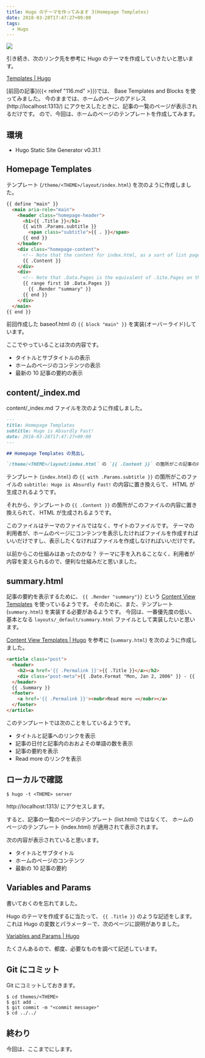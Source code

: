 ```yaml
---
title: Hugo のテーマを作ってみます 3(Homepage Templates)
date: 2018-03-28T17:47:27+09:00
tags:
  - Hugo
---
```


![](https://gohugo.io/images/gohugoio-card.png)

<!--more-->

引き続き、次のリンク先を参考に Hugo のテーマを作成していきたいと思います。

[Templates | Hugo](https://gohugo.io/templates/)

[前回の記事]({{< relref "116.md" >}})では、 Base Templates and Blocks を使ってみました。
今のままでは、ホームのページのアドレス (http://localhost:1313/) にアクセスしたときに、記事の一覧のページが表示されるだけです。
ので、今回は、ホームのページのテンプレートを作成してみます。

## 環境

* Hugo Static Site Generator v0.31.1

## Homepage Templates

テンプレート (`/theme/<THEME>/layout/index.html`) を次のように作成しました。

```html
{{ define "main" }}
  <main aria-role="main">
    <header class="homepage-header">
      <h1>{{ .Title }}</h1>
      {{ with .Params.subtitle }}
        <span class="subtitle">{{ . }}</span>
      {{ end }}
    </header>
    <div class="homepage-content">
      <!-- Note that the content for index.html, as a sort of list page, will pull from content/_index.md -->
      {{ .Content }}
    </div>
    <div>
      <!-- Note that .Data.Pages is the equivalent of .Site.Pages on the homepage template. -->
      {{ range first 10 .Data.Pages }}
        {{ .Render "summary" }}
      {{ end }}
    </div>
  </main>
{{ end }}
```

前回作成した baseof.html の `{{ block "main" }}` を実装(オーバーライド)しています。

ここでやっていることは次の内容です。

* タイトルとサブタイトルの表示
* ホームのページのコンテンツの表示
* 最新の 10 記事の要約の表示

## content/_index.md

content/_index.md ファイルを次のように作成しました。

```markdown
---
title: Homepage Templates
subtitle: Hugo is Absurdly Fast!
date: 2018-03-28T17:47:27+09:00
---

## Homepage Templates の見出し

`/theme/<THEME>/layout/index.html` の `{{ .Content }}` の箇所がこの記事の内容に置き換えられます。
```

テンプレート (`index.html`) の `{{ with .Params.subtitle }}` の箇所がこのファイルの `subtitle: Hugo is Absurdly Fast!` の内容に置き換えらて、 HTML が生成されるようです。

それから、テンプレートの `{{ .Content }}` の箇所がこのファイルの内容に置き換えられて、 HTML が生成されるようです。

このファイルはテーマのファイルではなく、サイトのファイルです。
テーマの利用者が、ホームのページにコンテンツを表示したければファイルを作成すればいいだけですし、表示したくなければファイルを作成しなければいいだけです。

以前からこの仕組みはあったのかな？
テーマに手を入れることなく、利用者が内容を変えられるので、便利な仕組みだと思いました。

## summary.html

記事の要約を表示するために、 `{{ .Render "summary"}}` という [Content View Templates](https://gohugo.io/templates/views) を使っているようです。
そのために、また、テンプレート (`summary.html`) を実装する必要があるようです。
今回は、一番優先度の低い、基本となる `layouts/_default/summary.html` ファイルとして実装したいと思います。

[Content View Templates | Hugo](https://gohugo.io/templates/views#summary-html) を参考に (`summary.html`) を次のように作成しました。

```html
<article class="post">
  <header>
    <h2><a href='{{ .Permalink }}'>{{ .Title }}</a></h2>
    <div class="post-meta">{{ .Date.Format "Mon, Jan 2, 2006" }} - {{ .FuzzyWordCount }} Words</div>
  </header>
  {{ .Summary }}
  <footer>
    <a href='{{ .Permalink }}'><nobr>Read more →</nobr></a>
  </footer>
</article>
```

このテンプレートでは次のことをしているようです。

* タイトルと記事へのリンクを表示
* 記事の日付と記事内のおおよその単語の数を表示
* 記事の要約を表示
* Read more のリンクを表示

## ローカルで確認

```
$ hugo -t <THEME> server
```

http://localhost:1313/ にアクセスします。

すると、記事の一覧のページのテンプレート (list.html) ではなくて、 ホームのページのテンプレート (index.html) が適用されて表示されます。

次の内容が表示されていると思います。

* タイトルとサブタイトル
* ホームのページのコンテンツ
* 最新の 10 記事の要約

## Variables and Params

書いておくのを忘れてました。

Hugo のテーマを作成するに当たって、 `{{ .Title }}` のような記述をします。
これは Hugo の変数とパラメータ－で、次のページに説明がありました。

[Variables and Params | Hugo](https://gohugo.io/variables/)

たくさんあるので、都度、必要なものを調べて記述しています。

## Git にコミット

Git にコミットしておきます。

```
$ cd themes/<THEME>
$ git add .
$ git commit -m "<commit message>"
$ cd ../../
```

## 終わり

今回は、ここまでにします。
